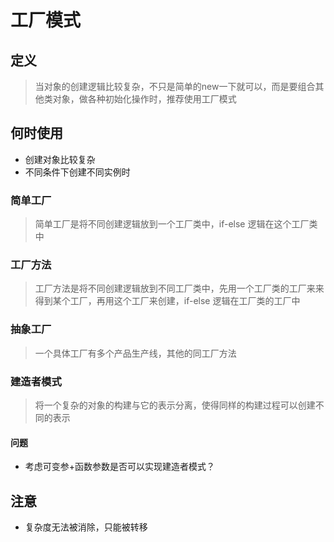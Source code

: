 # 工厂模式

## 定义
> 当对象的创建逻辑比较复杂，不只是简单的new一下就可以，而是要组合其他类对象，做各种初始化操作时，推荐使用工厂模式

## 何时使用
* 创建对象比较复杂
* 不同条件下创建不同实例时

### 简单工厂
> 简单工厂是将不同创建逻辑放到一个工厂类中，if-else 逻辑在这个工厂类中

### 工厂方法
> 工厂方法是将不同创建逻辑放到不同工厂类中，先用一个工厂类的工厂来来得到某个工厂，再用这个工厂来创建，if-else 逻辑在工厂类的工厂中

### 抽象工厂
> 一个具体工厂有多个产品生产线，其他的同工厂方法

### 建造者模式
> 将一个复杂的对象的构建与它的表示分离，使得同样的构建过程可以创建不同的表示

#### 问题
* 考虑可变参+函数参数是否可以实现建造者模式？

## 注意
* 复杂度无法被消除，只能被转移